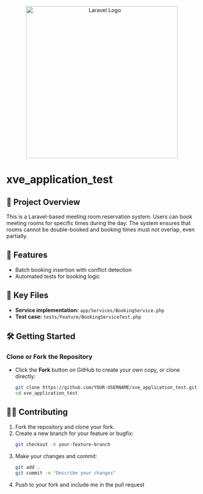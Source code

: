 <p align="center"><a href="https://laravel.com" target="_blank"><img src="https://raw.githubusercontent.com/laravel/art/master/logo-lockup/5%20SVG/2%20CMYK/1%20Full%20Color/laravel-logolockup-cmyk-red.svg" width="400" alt="Laravel Logo"></a></p>

# xve_application_test

## 🧪 Project Overview
This is a Laravel-based meeting room reservation system. Users can book meeting rooms for specific times during the day. The system ensures that rooms cannot be double-booked and booking times must not overlap, even partially.

## 🚀 Features
- Batch booking insertion with conflict detection
- Automated tests for booking logic 

## 📂 Key Files
- **Service implementation:** `app/Services/BookingService.php`
- **Test case:** `tests/Feature/BookingServiceTest.php`

## 🛠️ Getting Started

### Clone or Fork the Repository
- Click the **Fork** button on GitHub to create your own copy, or clone directly:
  ```sh
  git clone https://github.com/YOUR-USERNAME/xve_application_test.git
  cd xve_application_test
  ```
## 🧑‍💻 Contributing
1. Fork the repository and clone your fork.
2. Create a new branch for your feature or bugfix:
   ```sh
   git checkout -b your-feature-branch
   ```
3. Make your changes and commit:
   ```sh
   git add .
   git commit -m "Describe your changes"
   ```
4. Push to your fork and include me in the pull request
